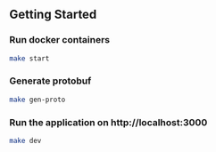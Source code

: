 ## Getting Started

### Run docker containers
```bash
make start
```

### Generate protobuf
```bash
make gen-proto
```

### Run the application on http://localhost:3000
```bash
make dev
```
